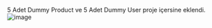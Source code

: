 5 Adet Dummy Product ve 5 Adet Dummy User proje içersine eklendi.
![image](https://github.com/kara-emre/KafeinTechECommerceCase/assets/18901352/88f46406-0bb2-4182-9ef9-4fd46af65791)
